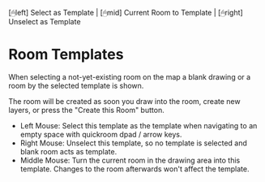 [🖱left] Select as Template | [🖱mid] Current Room to Template | [🖱right] Unselect as Template
# Room Templates

When selecting a not-yet-existing room on the map a blank drawing or a room by the selected template is shown.

The room will be created as soon you draw into the room, create new layers, or press the "Create this Room" button.

- Left Mouse: Select this template as the template when navigating to an empty space with quickroom dpad / arrow keys.
- Right Mouse: Unselect this template, so no template is selected and blank room acts as template.
- Middle Mouse: Turn the current room in the drawing area into this template. Changes to the room afterwards won't affect the template.
